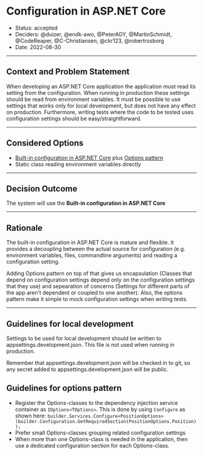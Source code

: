 # Configuration in ASP.NET Core

* Status: accepted
* Deciders: @duizer, @endk-awo, @PeterAGY, @MartinSchmidt, @CodeReaper, @C-Christiansen, @ckr123, @robertrosborg
* Date: 2022-08-30

---

## Context and Problem Statement

When developing an ASP.NET Core application the application must read its setting from the configuration. When running in production these settings should be read from environment variables. It must be possible to use settings that works only for local development, but does not have any effect on production. Furthermore, writing tests where the code to be tested uses configuration settings should be easy/straightforward.

---

## Considered Options

* [Built-in configuration in ASP.NET Core](https://docs.microsoft.com/en-us/aspnet/core/fundamentals/configuration/?view=aspnetcore-6.0) plus [Options pattern](https://docs.microsoft.com/en-us/aspnet/core/fundamentals/configuration/options?view=aspnetcore-6.0)
* Static class reading environment variables directly

---

## Decision Outcome

The system will use the **Built-in configuration in ASP.NET Core**

---

## Rationale

The built-in configuration in ASP.NET Core is mature and flexible. It provides a decoupling between the actual source for configuration (e.g. environment variables, files, commandline arguments) and reading a configuration setting.

Adding Options pattern on top of that gives us encapsulation (Classes that depend on configuration settings depend only on the configuration settings that they use) and sepearation of concerns (Settings for different parts of the app aren't dependent or coupled to one another). Also, the options pattern make it simple to mock configuration settings when writing tests.

---

## Guidelines for local development

Settings to be used for local development should be written to appsettings.development.json. This file is not used when running in production.

Remember that appsettings.development.json will be checked in to git, so any secret added to appsettings.development.json will be public.

## Guidelines for options pattern

* Register the Options-classes to the dependency injection service container as `IOptions<TOptions>`. This is done by using `Configure` as shown here: `builder.Services.Configure<PositionOptions>(builder.Configuration.GetRequiredSection(PositionOptions.Position));`
* Prefer small Options-classes grouping related configuration settings
* When more than one Options-class is needed in the application, then use a dedicated configuration section for each Options-class.
